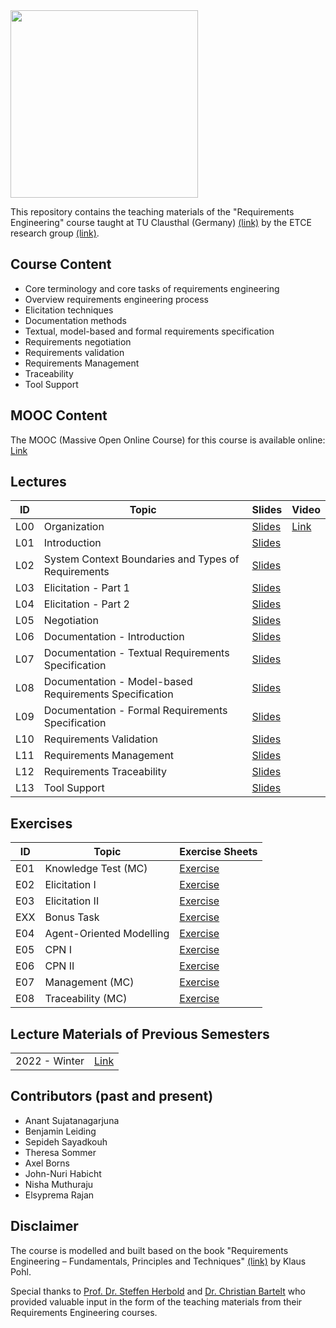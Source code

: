 <img src="https://www.presse.tu-clausthal.de/fileadmin/Presse/images/Corporate_Design/Logo/Logo_TUC_en_CMYK.jpg" width="300">

This repository contains the teaching materials of the "Requirements Engineering" course taught at TU Clausthal (Germany) [(link)](https://www.isse.tu-clausthal.de/en/) by the ETCE research group [(link)](https://etce-lab.com).

## Course Content

- Core terminology and core tasks of requirements engineering
- Overview requirements engineering process
- Elicitation techniques
- Documentation methods
- Textual, model-based and formal requirements specification
- Requirements negotiation
- Requirements validation
- Requirements Management
- Traceability
- Tool Support
  

## MOOC Content
The MOOC (Massive Open Online Course) for this course is available online: [Link](https://re.etce-lab.de/)


## Lectures

| ID  | Topic                                               | Slides                                                                   | Video                                    |
|-----|-----------------------------------------------------|--------------------------------------------------------------------------|------------------------------------------|
| L00 | Organization                                        | [Slides](RE-L00-Organization.pdf)                                        |[Link](https://youtu.be/oTpTjCEDv8Q)     |
| L01 | Introduction                                        | [Slides](RE-L01-Introduction.pdf)                                        |           |
| L02 | System Context Boundaries and Types of Requirements | [Slides](RE-L02-System-Context-Boundaries-and-Types-of-Requirements.pdf) |            |
| L03 | Elicitation - Part 1                                | [Slides](RE-L03-Elicitation--Part-1.pdf)                                 |           |
| L04 | Elicitation - Part 2                                | [Slides](RE-L04-Elicitation--Part-2.pdf)                                 |           |
| L05 | Negotiation                                         | [Slides](RE-L05-Negotiation.pdf)                                         |           |
| L06 | Documentation - Introduction                        | [Slides](RE-L06-Documentation--Introduction.pdf)                         |           |
| L07 | Documentation - Textual Requirements Specification  | [Slides](RE-L07-Documentation--Textual.pdf)                              |           |
| L08 | Documentation - Model-based Requirements Specification | [Slides](RE-L08-Documentation--Model-based.pdf)                       |            |
| L09 | Documentation - Formal Requirements Specification   | [Slides](RE-L09-Documentation--Formal.pdf)                               |            |
| L10 | Requirements Validation                             | [Slides](RE-L10-Validation.pdf)                                          |           |
| L11 | Requirements Management                             | [Slides](RE-L11_Management.pdf)                                          |            |
| L12 | Requirements Traceability                           | [Slides](RE-L12_Traceability.pdf)                                        |            |
| L13 | Tool Support                                        | [Slides](RE-L13_Tool-Support.pdf)                                        |            |


## Exercises

| ID  | Topic                    | Exercise Sheets                                                             |
|-----|--------------------------|-----------------------------------------------------------------------------|
| E01 | Knowledge Test (MC)      | [Exercise](Exercises/E01-Knowledge-Test-MC/E01-Inital-MC-Knowledgetest.pdf) |
| E02 | Elicitation I            | [Exercise](Exercises/E02-Elicitation-I/E02-Elicitation-I.pdf)               |
| E03 | Elicitation II           | [Exercise](Exercises/E02-Elicitation-II/E03-Elicitation-II.pdf)             |
| EXX | Bonus Task               | [Exercise](Exercises/EXX-Bonus-Task/EXX-Bonus-Task.pdf)                      
| E04 | Agent-Oriented Modelling | [Exercise](Exercises/E04-AOM/E04-AOM.pdf)                                   |
| E05 | CPN I                    | [Exercise](Exercises/E05-CPN-I/E05-CPN-I.pdf)                               |
| E06 | CPN II                   | [Exercise](Exercises/E06-CPN-II/E06-CPN-II.pdf)                             |
| E07 | Management (MC)          | [Exercise](Exercises/E07-Management/E07-Management-MC.pdf)                  |
| E08 | Traceability (MC)        | [Exercise](Exercises/E08-Traceability/E08-Traceability-MC.pdf)              |
                                

## Lecture Materials of Previous Semesters

|               |                                         |
|---------------|-----------------------------------------|
| 2022 - Winter | [Link](0_ARCHIVE/Winter-2022/README.md) |

## Contributors (past and present)
- Anant Sujatanagarjuna
- Benjamin Leiding
- Sepideh Sayadkouh
- Theresa Sommer
- Axel Borns
- John-Nuri Habicht
- Nisha Muthuraju
- Elsyprema Rajan

## Disclaimer

The course is modelled and built based on the book "Requirements Engineering – Fundamentals, Principles and Techniques" [(link)](https://link.springer.com/de/book/9783642125775) by Klaus Pohl.

Special thanks to [Prof. Dr. Steffen Herbold](https://www.fim.uni-passau.de/ai-engineering/) and [Dr. Christian Bartelt](www.uni-mannheim.de/ines/ueber-uns/wissenschaftliche-mitarbeiterinnen-und-mitarbeiter/dr-christian-bartelt/) who provided valuable input in the form of the teaching materials from their Requirements Engineering courses.
